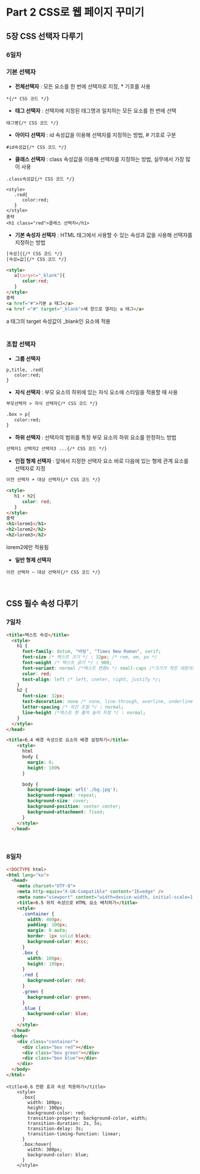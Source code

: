 # Part 2 CSS로 웹 페이지 꾸미기   
## 5장 CSS 선택자 다루기  
   
### 6일차    
   
   
### 기본 선택자   
   
* **전체선택자**   : 모든 요소를 한 번에 선택자로 지정, * 기호를 사용   
```
*{/* CSS 코드 */}
```

* **태그 선택자** : 선택자에 지정된 태그명과 일치하는 모든 요소를 한 번에 선택
```
태그명{/* CSS 코드 */}
```

* **아이디 선택자** : id 속성값을 이용해 선택자를 지정하는 방법, # 기호로 구분
```
#id속성값{/* CSS 코드 */}
```

* **클래스 선택자** : class 속성값을 이용해 선택자를 지정하는 방법, 실무에서 가장 많이 사용
```
.class속성값{/* CSS 코드 */}
```
```
<style>
   .red{
      color:red;
   }
</style>
중략
<h1 class="red">클래스 선택자</h1>
```

* **기본 속성자 선택자** : HTML 태그에서 사용할 수 있는 속성과 값을 사용해 선택자를 지정하는 방법
```html
[속성]{{/* CSS 코드 */}
[속성=값]{/* CSS 코드 */}
```
```html
<style>
   a[target="_blank"]{
      color:red;
   }
</style>
중략
<a href="#">기본 a 태그</a>
<a href ="#" target="_blank">새 창으로 열리는 a 태그</a>
```
a 태그의 target 속성값이 _blank인 요소에 적용    
<br>

### 조합 선택자   


* **그룹 선택자**
```
p,title, .red{
   color:red;
}
```

* **자식 선택자**  : 부모 요소의 하위에 있는 자식 요소에 스타일을 적용할 때 사용
```html
부모선택자 > 자식 선택자{/* CSS 코드 */}
```
```html
.box > p{
   color:red;
}
```

* **하위 선택자**  : 선택자의 범위를 특정 부모 요소의 하위 요소를 한정하느 방법
```html
선택자1 선택자2 선택자3 ...{/* CSS 코드 */}
```

* **인접 형제 선택자**  : 앞에서 지정한 선택자 요소 바로 다음에 있는 형제 관계 요소를 선택자로 지정
```html
이전 선택자 + 대상 선택자{/* CSS 코드 */}
```

```html
<style>
   h1 + h2{
      color: red;
   }
</style>
중략
<h1>lorem1</h1>
<h2>lorem2</h2>
<h2>lorem3</h2>
```
lorem2에만 적용됨 
   

* **일반 형제 선택자**
```
이전 선택자 ~ 대상 선택자{/* CSS 코드 */}
```

<br>  

## CSS 필수 속성 다루기
### 7일차   

``` html
<title>텍스트 속성</title>
  <style>
    h1 {
      font-family: dotum, "바탕", "Times New Roman", serif;
      font-size /* 택스트 크기 */ : 32px; /* rem, em, px */
      font-weight /* 텍스트 굵기 */ : 900;
      font-variant: normal /*텍스트 변환x */ small-caps /*크기가 작은 대문자로 변환 */; 
      color: red;
      text-align: left /* left, cneter, right, justify */;
    }
    h2 {
      font-size: 32px;
      text-decoration: none /* none, line-through, overline, underline */;
      letter-spacing /* 자간 조절 */ : normal;
      line-height /*텍스트 한 줄의 높이 지정 */ : normal;
    }
  </style>
</head>
```
```html
<title>6.4 배경 속성으로 요소의 배경 설정하기</title>
    <style>
      html
      body {
        margin: 0;
        height: 100%
      }

      body {
        background-image: url('./bg.jpg');
        background-repeat: repeat;
        background-size: cover;
        background-position: center center;
        background-attachment: fixed;
      }
    </style>
  </head>
```
<br>  

### 8일차  

```html
<!DOCTYPE html>
<html lang="ko">
  <head>
    <meta charset="UTF-8">
    <meta http-equiv="X-UA-Compatible" content="IE=edge" />
    <meta name="viewport" content="width=device-width, initial-scale=1.0" />
    <title>6.5 위치 속성으로 HTML 요소 배치하기</title>
    <style>
      .container {
        width: 400px;
        padding: 100px;
        margin: 0 auto;
        border: 1px solid black;
        background-color: #ccc;
      }
      .box {
        width: 100px;
        height: 100px;
      }
      .red {
        background-color: red;
      }
      .green {
        background-color: green;
      }
      .blue {
        background-color: blue;
      }
    </style>
  </head>
  <body>
    <div class="container">
      <div class="box red"></div>
      <div class="box green"></div>
      <div class="box blue"></div>
    </div>
  </body>
</html>
```   
```
<title>6.6 전환 효과 속성 적용하기</title>
    <style>
      .box{
        width: 100px;
        height: 100px;
        background-color: red;
        transition-property: background-color, width;
        transition-duration: 2s, 5s;
        transition-delay: 3s;
        transition-timing-function: linear;
      }
      .box:hover{
        width: 300px;
        background-color: blue;
      }
    </style>
```
